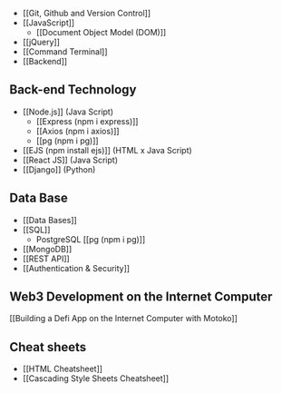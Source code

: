 - [[Git, Github and Version Control]] 
- [[JavaScript]]
	- [[Document Object Model (DOM)]]
- [[jQuery]]
- [[Command Terminal]]
- [[Backend]]
## Back-end Technology
- [[Node.js]] (Java Script)
	- [[Express (npm i express)]]
	- [[Axios (npm i axios)]]
	- [[pg (npm i pg)]]
- [[EJS (npm install ejs)]] (HTML x Java Script)
- [[React JS]] (Java Script)
- [[Django]] (Python)

## Data Base
- [[Data Bases]]
- [[SQL]]
	- PostgreSQL [[pg (npm i pg)]]
- [[MongoDB]]
- [[REST API]]
- [[Authentication & Security]]


## Web3 Development on the Internet Computer
[[Building a Defi App on the Internet Computer with Motoko]]



## Cheat sheets
- [[HTML Cheatsheet]]
- [[Cascading Style Sheets Cheatsheet]]


